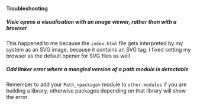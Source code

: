 #### Troubleshooting

##### Visie opens a visualisation with an image viewer, rather than with a browser

This happened to me because the `index.html` file gets interpreted by
my system as an SVG image, because it contains an SVG tag. I fixed
setting my browser as the default opener for SVG files as well

##### Odd linker error where a mangled version of a path module is detectable

Remember to add your `Path_<package>` module to `other-modules` if you
are building a library, otherwise packages depending on that library
will show the error
